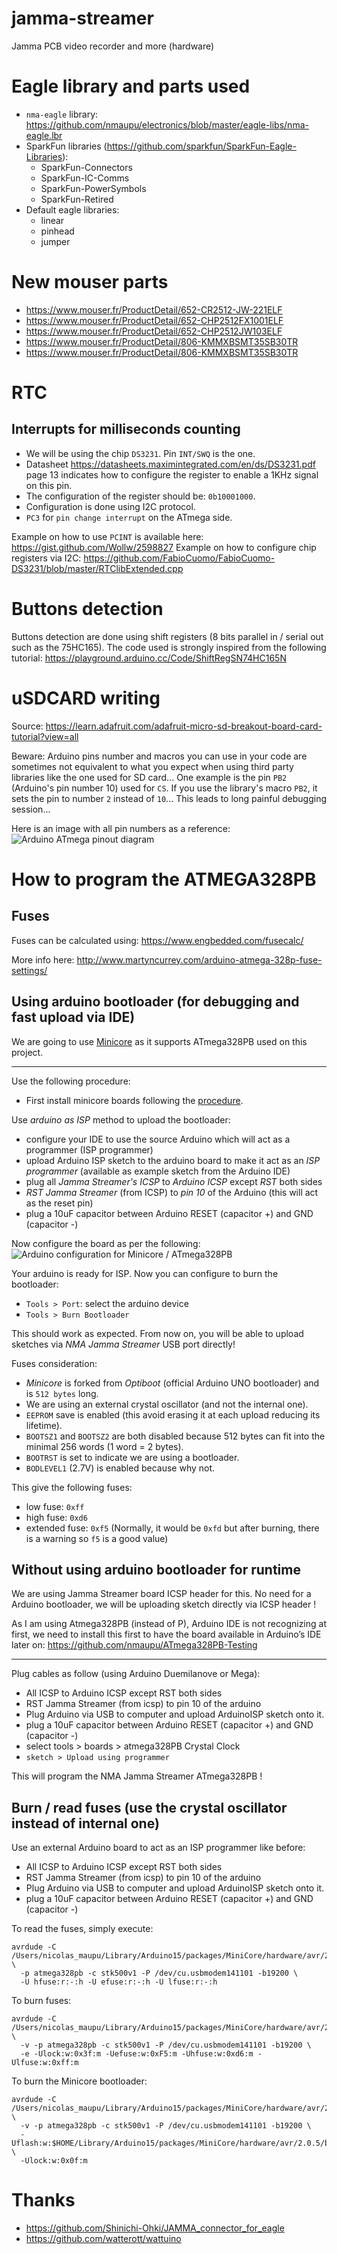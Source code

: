 # jamma-streamer

Jamma PCB video recorder and more (hardware)

# Eagle library and parts used

* `nma-eagle` library: https://github.com/nmaupu/electronics/blob/master/eagle-libs/nma-eagle.lbr
* SparkFun libraries (https://github.com/sparkfun/SparkFun-Eagle-Libraries):
  - SparkFun-Connectors
  - SparkFun-IC-Comms
  - SparkFun-PowerSymbols
  - SparkFun-Retired
* Default eagle libraries:
  - linear
  - pinhead
  - jumper

# New mouser parts

* https://www.mouser.fr/ProductDetail/652-CR2512-JW-221ELF
* https://www.mouser.fr/ProductDetail/652-CHP2512FX1001ELF
* https://www.mouser.fr/ProductDetail/652-CHP2512JW103ELF
* https://www.mouser.fr/ProductDetail/806-KMMXBSMT35SB30TR
* https://www.mouser.fr/ProductDetail/806-KMMXBSMT35SB30TR

# RTC

## Interrupts for milliseconds counting

* We will be using the chip `DS3231`. Pin `INT/SWQ` is the one.
* Datasheet https://datasheets.maximintegrated.com/en/ds/DS3231.pdf page 13 indicates how to configure the register to enable a 1KHz signal on this pin.
* The configuration of the register should be: `0b10001000`.
* Configuration is done using I2C protocol.
* `PC3` for `pin change interrupt` on the ATmega side.

Example on how to use `PCINT` is available here: https://gist.github.com/Wollw/2598827
Example on how to configure chip registers via I2C: https://github.com/FabioCuomo/FabioCuomo-DS3231/blob/master/RTClibExtended.cpp

# Buttons detection

Buttons detection are done using shift registers (8 bits parallel in / serial out such as the 75HC165).
The code used is strongly inspired from the following tutorial:
https://playground.arduino.cc/Code/ShiftRegSN74HC165N

# uSDCARD writing

Source:
https://learn.adafruit.com/adafruit-micro-sd-breakout-board-card-tutorial?view=all

Beware: Arduino pins number and macros you can use in your code are sometimes not equivalent to what you expect when using third party libraries like the one used for SD card... One example is the pin `PB2` (Arduino's pin number 10) used for `CS`. If you use the library's macro `PB2`, it sets the pin to number `2` instead of `10`... This leads to long painful debugging session...

Here is an image with all pin numbers as a reference:
![Arduino ATmega pinout diagram](images/arduino-atmega-pinout-diag.jpg)


# How to program the ATMEGA328PB

## Fuses

Fuses can be calculated using: https://www.engbedded.com/fusecalc/

More info here: http://www.martyncurrey.com/arduino-atmega-328p-fuse-settings/

## Using arduino bootloader (for debugging and fast upload via IDE)

We are going to use [Minicore](https://github.com/MCUdude/MiniCore) as it supports ATmega328PB used on this project.

---

Use the following procedure:

- First install minicore boards following the [procedure](https://github.com/MCUdude/MiniCore#boards-manager-installation).

Use *arduino as ISP* method to upload the bootloader:
  - configure your IDE to use the source Arduino which will act as a programmer (ISP programmer)
  - upload Arduino ISP sketch to the arduino board to make it act as an *ISP programmer* (available as example sketch from the Arduino IDE)
  - plug all *Jamma Streamer's ICSP* to *Arduino ICSP* except *RST* both sides
  - *RST Jamma Streamer* (from ICSP) to *pin 10* of the Arduino (this will act as the reset pin)
  - plug a 10uF capacitor between Arduino RESET (capacitor +) and GND (capacitor -)

Now configure the board as per the following:
![Arduino configuration for Minicore / ATmega328PB](images/328pb-arduino-conf.png)

Your arduino is ready for ISP. Now you can configure to burn the bootloader:
  - `Tools > Port`: select the arduino device
  - `Tools > Burn Bootloader`

This should work as expected. From now on, you will be able to upload sketches via *NMA Jamma Streamer* USB port directly!

Fuses consideration:
  - *Minicore* is forked from *Optiboot* (official Arduino UNO bootloader) and is `512 bytes` long.
  - We are using an external crystal oscillator (and not the internal one).
  - `EEPROM` save is enabled (this avoid erasing it at each upload reducing its lifetime).
  - `BOOTSZ1` and `BOOTSZ2` are both disabled because 512 bytes can fit into the minimal 256 words (1 word = 2 bytes).
  - `BOOTRST` is set to indicate we are using a bootloader.
  - `BODLEVEL1` (2.7V) is enabled because why not.

This give the following fuses:
  - low fuse: `0xff`
  - high fuse: `0xd6`
  - extended fuse: `0xf5` (Normally, it would be `0xfd` but after burning, there is a warning so `f5` is a good value)

## Without using arduino bootloader for runtime

We are using Jamma Streamer board ICSP header for this.
No need for a Arduino bootloader, we will be uploading sketch directly via ICSP header !

As I am using Atmega328PB (instead of P), Arduino IDE is not recognizing at first, we need to install this first to have the board available in Arduino’s IDE later on:
https://github.com/nmaupu/ATmega328PB-Testing

---

Plug cables as follow (using Arduino Duemilanove or Mega):

- All ICSP to Arduino ICSP except RST both sides
- RST Jamma Streamer (from icsp) to pin 10 of the arduino
- Plug Arduino via USB to computer and upload ArduinoISP sketch onto it.
- plug a 10uF capacitor between Arduino RESET (capacitor +) and GND (capacitor -)
- select tools > boards > atmega328PB Crystal Clock
- `sketch > Upload using programmer`

This will program the NMA Jamma Streamer ATmega328PB !

## Burn / read fuses (use the crystal oscillator instead of internal one)

Use an external Arduino board to act as an ISP programmer like before:

- All ICSP to Arduino ICSP except RST both sides
- RST Jamma Streamer (from icsp) to pin 10 of the arduino
- Plug Arduino via USB to computer and upload ArduinoISP sketch onto it.
- plug a 10uF capacitor between Arduino RESET (capacitor +) and GND (capacitor -)

To read the fuses, simply execute:
```
avrdude -C /Users/nicolas_maupu/Library/Arduino15/packages/MiniCore/hardware/avr/2.0.5/avrdude.conf \
  -p atmega328pb -c stk500v1 -P /dev/cu.usbmodem141101 -b19200 \
  -U hfuse:r:-:h -U efuse:r:-:h -U lfuse:r:-:h
```

To burn fuses:
```
avrdude -C /Users/nicolas_maupu/Library/Arduino15/packages/MiniCore/hardware/avr/2.0.5/avrdude.conf \
  -v -p atmega328pb -c stk500v1 -P /dev/cu.usbmodem141101 -b19200 \
  -e -Ulock:w:0x3f:m -Uefuse:w:0xF5:m -Uhfuse:w:0xd6:m -Ulfuse:w:0xff:m 
```

To burn the Minicore bootloader:
```
avrdude -C /Users/nicolas_maupu/Library/Arduino15/packages/MiniCore/hardware/avr/2.0.5/avrdude.conf \
  -v -p atmega328pb -c stk500v1 -P /dev/cu.usbmodem141101 -b19200 \
  -Uflash:w:$HOME/Library/Arduino15/packages/MiniCore/hardware/avr/2.0.5/bootloaders/optiboot_flash/bootloaders/atmega328pb/16000000L/optiboot_flash_atmega328pb_UART0_115200_16000000L_B5.hex:i \
  -Ulock:w:0x0f:m 
```

# Thanks

- https://github.com/Shinichi-Ohki/JAMMA_connector_for_eagle
- https://github.com/watterott/wattuino
